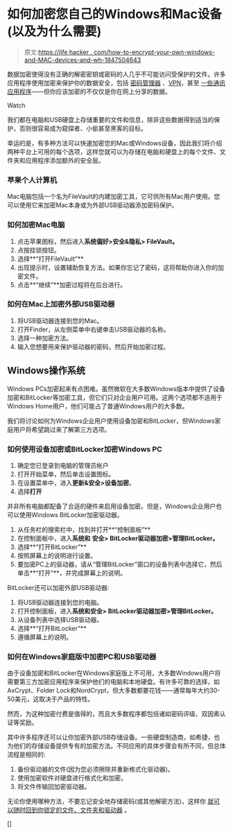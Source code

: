 # 如何加密您自己的Windows和Mac设备(以及为什么需要)

> 原文:[https://life hacker . com/how-to-encrypt-your-own-windows-and-MAC-devices-and-wh-1847504643](https://lifehacker.com/how-to-encrypt-your-own-windows-and-mac-devices-and-wh-1847504643)

数据加密使得没有正确的解密密钥或密码的人几乎不可能访问受保护的文件。许多应用程序使用加密来保护你的数据安全，包括 [密码管理器](https://lifehacker.com/how-to-get-started-with-a-password-manager-1846890484) 、[VPN](https://lifehacker.com/how-to-find-a-trustworthy-vpn-1833045522)，甚至 [一些通讯应用程序](https://lifehacker.com/for-better-privacy-use-these-apps-instead-of-whatsapp-1845551260)——但你应该加密的不仅仅是你在网上分享的数据。

Watch

我们都在电脑和USB硬盘上存储重要的文件和信息，除非这些数据得到适当的保护，否则很容易成为窥探者、小偷甚至黑客的目标。

幸运的是，有多种方法可以快速加密您的Mac或Windows设备，因此我们将介绍两种平台上可用的每个选项，这样您就可以为存储在电脑和硬盘上的每个文件、文件夹和应用程序添加额外的安全层。

### 苹果个人计算机

Mac电脑包括一个名为FileVault的内建加密工具，它可供所有Mac用户使用。您可以使用它来加密Mac本身或为外部USB驱动器添加密码保护。

### 如何加密Mac电脑

1.  点击苹果图标，然后进入**系统偏好>安全&隐私> FileVault。**
2.  点按挂锁按钮。
3.  选择**“打开FileVault”**
4.  出现提示时，设置辅助恢复方法。如果你忘记了密码，这将帮助你进入你的加密文件。
5.  点击**“继续”**加密过程将在后台进行。

### 如何在Mac上加密外部USB驱动器

1.  将USB驱动器连接到您的Mac。
2.  打开Finder，从左侧菜单中右键单击USB驱动器的名称。
3.  选择一种加密方法。
4.  输入您想要用来保护驱动器的密码，然后开始加密过程。

## Windows操作系统

Windows PCs加密起来有点困难。虽然微软在大多数Windows版本中提供了设备加密和BitLocker等加密工具，但它们只对企业用户可用。这两个选项都不适用于Windows Home用户，他们可能占了普通Windows用户的大多数。

我们将讨论如何为Windows企业用户使用设备加密和BitLocker，但Windows家庭用户将希望跳过来了解第三方选项。

### 如何使用设备加密或BitLocker加密Windows PC

1.  确定您已登录到电脑的管理员帐户
2.  打开开始菜单，然后单击设置图标。
3.  在设置菜单中，进入**更新&安全>设备加密**。
4.  选择**打开**

并非所有电脑都配备了合适的硬件来启用设备加密。但是，Windows企业用户也可以使用Windows BitLocker加密驱动器。

1.  从任务栏的搜索栏中，找到并打开**“控制面板”**
2.  在控制面板中，进入**系统和** **安全> BitLocker驱动器加密>管理BitLocker。**
3.  选择**“打开BitLocker”**
4.  按照屏幕上的说明进行设置。
5.  要加密PC上的驱动器，请从“管理BitLocker”窗口的设备列表中选择它，然后单击**“打开”**，并完成屏幕上的说明。

BitLocker还可以加密外部USB驱动器:

1.  将USB驱动器连接到您的电脑。
2.  打开控制面板，进入**系统和安全> BitLocker驱动器加密>管理BitLocker。**
3.  从设备列表中选择USB驱动器。
4.  选择**“打开BitLocker”**
5.  遵循屏幕上的说明。

### 如何在Windows家庭版中加密PC和USB驱动器

由于设备加密和BitLocker在Windows家庭版上不可用，大多数Windows用户将需要第三方加密应用程序来保护他们的电脑和本地硬盘。有许多可靠的选择，如AxCrypt、Folder Lock和NordCrypt，但大多数都要花钱——通常每年大约30-50美元，这取决于产品的特性。

然而，为这种加密付费是值得的，而且大多数程序都包括诸如密码评级、双因素认证等奖励。

其中许多程序还可以让你加密外部USB存储设备。一些硬盘制造商，如希捷，也为他们的存储设备提供专有的加密方法。不同应用的具体步骤会有所不同，但总体流程是相同的:

1.  备份驱动器的文件(因为您必须擦除并重新格式化驱动器)。
2.  使用加密软件对硬盘进行格式化和加密。
3.  将文件传输回加密驱动器。

无论你使用哪种方法，不要忘记安全地存储密码(或其他解密方法)，这样你 [就可以随时回到你锁定的文件、文件夹和驱动器](https://lifehacker.com/how-can-i-access-my-external-drive-if-bitlocker-wont-le-1846888293) 。

[]